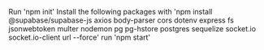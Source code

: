 Run 'npm init'
Install the following packages with 'npm install @supabase/supabase-js axios body-parser cors dotenv express fs jsonwebtoken multer nodemon pg pg-hstore postgres sequelize socket.io socket.io-client url --force'
run 'npm start'
